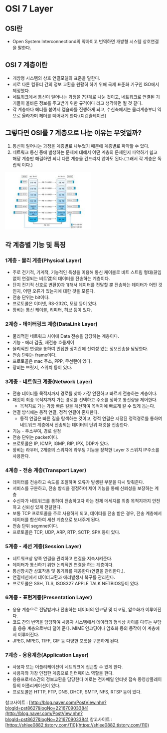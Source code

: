 # OSI  7 Layer
## OSI란
* Open System Interconnectiond의 약자이고 번역하면 개방형 시스템 상호연결을 말한다.
## OSI 7 계층이란
* 개방형 시스템의 상호 연결모델의 표준을 말한다.
* 서로 다른 컴퓨터 간의 정보 교환을 원활히 하기 위해 국제 표준화 기구인 ISO에서 제정했다.
* 네트워크에서 통신이 일어나는 과정을 7단계로 나눈 것이고, 네트워크로 연결된 기기들이 올바른 정보를 주고받기 위한 규격이다 라고 생각하면 될 것 같다.
* 각 계층마다 헤더를 붙여서 캡슐화를 진행하게 되고, 수신측에서는 물리계층부터 역으로 올라가며 헤더를 떼어내게 한다.(디캡슐레이션)
## 그렇다면 OSI를 7 계층으로 나눈 이유는 무엇일까?
1. 통신이 일어나는 과정을 계층별로 나누었기 때문에 계층별로 파악할 수 있다.
2. 네트워크 통신 중에 발생하는 문제에 대해서 어떤 계층의 문제인지 파악하기 쉽고 
해당 계층만 해결하면 되니 다른 계층을 건드리지 않아도 된다.(그래서 각 계층은 독립적 이다.)

![OSI 7 Layer](../Java/documents/images/OSI%207%20Layer.jpg)

## 각 계층별 기능 및 특징
### 1계층 - 물리 계층(Physical Layer)
* 주로 전기적, 기계적, 기능적인 특성을 이용해 통신 케이블로 비트 스트림 형태(끊임없이 연결되는 비트열)의 데이터를 전송하는 계층이다.
* 단지 전기적 신호로 변환(0과 1)해서 데이터를 전달할 뿐 전송하는 데이터가 어떤 것인지, 어떤 오류가 있는지에 대한 것을 모른다.
* 전송 단위는 bit이다.
* 프로토콜은 이더넷, RS-232C, 모뎀 등이 있다.
* 장비는 통신 케이블, 리피터, 허브 등이 있다.

### 2계층 - 데이터링크 계층(DataLink Layer)
* 물리적인 네트워크 사이에 Data 전송을 담당하는 계층이다.
* 기능 - 에러 검출, 재전송 흐름제어
* 물리적인 연결을 통하여 인접한 장치간에 신뢰성 있는 정보전송을 담당한다.
* 전송 단위는 frame이다.
* 프로토콜은 mac 주소, PPP, 무선랜이 있다.
* 장비는 브릿지, 스위치 등이 있다.

### 3계층 - 네트워크 계층(Network Layer)
* 전송 데이터를 목적지까지 경로를 찾아 가장 안전하고 빠르게 전송하는 계층이다.
* 패킷이 최종 목적지까지 가는 경로를 선택하고 주소를 정하고 통신량을 제어한다.
  * 목적지로 가는 가장 빠른 길을 계산하여 목적지에 빠르게 갈 수 있게 돕는다.
* 연결 방식에는 동적 연결, 정적 연결이 존재한다.
  * 동적 연결은 빠른 길을 탐색하는 것이고, 정적 연결은 지정된 정적경로를 통하여 네트워크 계층에서 전송되는 데이터의 단위 패킷을 전송한다.
* 기능 - 주소부여, 경로 설정
* 전송 단위는 packet이다.
* 프로토콜은 IP, ICMP, IGMP, RIP, IPX, DDP가 있다.
* 장비는 라우터, 2계층의 스위치에 라우팅 기능을 장착한 Layer 3 스위치 IP주소를 사용한다.

### 4계층 - 전송 계층(Transport Layer)
* 데이터를 전송하고 속도를 조절하며 오류가 발생된 부분을 다시 맞춰준다.
* 서비스를 구분하고, 전송 방식을 결정하며 제어 기능을 통해 신뢰성을 보장하는 계층
* 수신자가 네트워크를 통하여 전송하고자 하는 전체 메세지를 최종 목적지까지 안전하고 신뢰성 있게 전달한다.
* 보통 TCP 프로토콜을 주로 사용하게 되고, 데이터를 전송 받은 경우, 전송 계층에서 데이터를 합산하여 세션 계층으로 보내주게 된다. 
* 전송 단위 segmnet이다.
* 프로토콜은 TCP, UDP, ARP, RTP, SCTP, SPX 등이 있다.

### 5계층 - 세션 계층(Session Layer)
* 네트워크상 양쪽 연결을 관리하고 연결을 지속시켜준다.
* 데이터가 통신하기 위한 논리적인 연결을 하는 계층이다.
* 통신장치간 상호작용 및 동기화를 제공한다(연결을 관리한다.). 
* 연결세션에서 데이터교환과 에러발생시 복구를 관리한다.
* 프로토콜은 SSH, TLS, ISO8327 APPLE TALK NETBIOS등이 있다.

### 6계층 - 표현계층(Presentation Layer)
* 응용 계층으로 전달받거나 전송하는 데이터의 인코딩 및 디코딩, 암호화가 이루어진다.
* 코드 간의 번역을 담당하여 사용자 시스템에서 데이터의 형식상 차이를 다루는 부담을 응용 계층으로부터 덜어 준다. 
  MIME 인코딩이나 암호화 등의 동작이 이 계층에서 이루어진다.
* JPEG, MPEG, TIFF, GIF 등 다양한 포멧을 구분하게 된다.

### 7계층 - 응용계층(Application Layer)
* 사용자 또는 어플리케이션이 네트워크에 접근할 수 있게 한다.
* 사용자와 가장 인접한 계층으로 인터페이스 역할을 한다.
* 응용프로세스간의 정보교환을 담당한다 예로는 전자메일 인터넷 접속 동영상플레이등의 어플리케이션이 있다.
* 프로토콜은 HTTP, FTP, DNS, DHCP, SMTP, NFS, RTSP 등이 있다.

참고사이트 : [http://blog.naver.com/PostView.nhn?blogId=pst8627&logNo=221670903384](http://blog.naver.com/PostView.nhn?blogId=pst8627&logNo=221670903384)
참고사이트 : [https://shlee0882.tistory.com/110](https://shlee0882.tistory.com/110)
